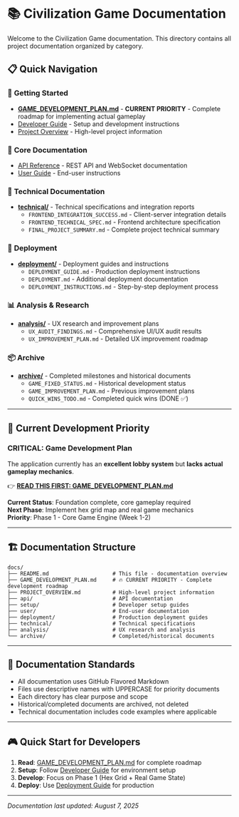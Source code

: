 # 📚 Civilization Game Documentation

Welcome to the Civilization Game documentation. This directory contains all project documentation organized by category.

## 📋 **Quick Navigation**

### 🚀 **Getting Started**
- [**GAME_DEVELOPMENT_PLAN.md**](./GAME_DEVELOPMENT_PLAN.md) - **CURRENT PRIORITY** - Complete roadmap for implementing actual gameplay
- [Developer Guide](./setup/DEVELOPER_GUIDE.md) - Setup and development instructions
- [Project Overview](./PROJECT_OVERVIEW.md) - High-level project information

### 📖 **Core Documentation**  
- [API Reference](./api/API_REFERENCE.md) - REST API and WebSocket documentation
- [User Guide](./user/USER_GUIDE.md) - End-user instructions

### 🔧 **Technical Documentation**
- [**technical/**](./technical/) - Technical specifications and integration reports
  - `FRONTEND_INTEGRATION_SUCCESS.md` - Client-server integration details
  - `FRONTEND_TECHNICAL_SPEC.md` - Frontend architecture specification  
  - `FINAL_PROJECT_SUMMARY.md` - Complete project technical summary

### 🚀 **Deployment**
- [**deployment/**](./deployment/) - Deployment guides and instructions
  - `DEPLOYMENT_GUIDE.md` - Production deployment instructions
  - `DEPLOYMENT.md` - Additional deployment documentation
  - `DEPLOYMENT_INSTRUCTIONS.md` - Step-by-step deployment process

### 📊 **Analysis & Research**
- [**analysis/**](./analysis/) - UX research and improvement plans
  - `UX_AUDIT_FINDINGS.md` - Comprehensive UI/UX audit results
  - `UX_IMPROVEMENT_PLAN.md` - Detailed UX improvement roadmap

### 📦 **Archive**
- [**archive/**](./archive/) - Completed milestones and historical documents
  - `GAME_FIXED_STATUS.md` - Historical development status
  - `GAME_IMPROVEMENT_PLAN.md` - Previous improvement plans  
  - `QUICK_WINS_TODO.md` - Completed quick wins (DONE ✅)

---

## 🎯 **Current Development Priority**

### **CRITICAL: Game Development Plan**
The application currently has an **excellent lobby system** but **lacks actual gameplay mechanics**. 

👉 **[READ THIS FIRST: GAME_DEVELOPMENT_PLAN.md](./GAME_DEVELOPMENT_PLAN.md)**

**Current Status**: Foundation complete, core gameplay required  
**Next Phase**: Implement hex grid map and real game mechanics  
**Priority**: Phase 1 - Core Game Engine (Week 1-2)

---

## 🏗️ **Documentation Structure**

```
docs/
├── README.md                    # This file - documentation overview
├── GAME_DEVELOPMENT_PLAN.md     # 🔥 CURRENT PRIORITY - Complete development roadmap
├── PROJECT_OVERVIEW.md          # High-level project information
├── api/                         # API documentation
├── setup/                       # Developer setup guides  
├── user/                        # End-user documentation
├── deployment/                  # Production deployment guides
├── technical/                   # Technical specifications
├── analysis/                    # UX research and analysis
└── archive/                     # Completed/historical documents
```

---

## 📝 **Documentation Standards**

- All documentation uses GitHub Flavored Markdown
- Files use descriptive names with UPPERCASE for priority documents
- Each directory has clear purpose and scope
- Historical/completed documents are archived, not deleted
- Technical documentation includes code examples where applicable

---

## 🎮 **Quick Start for Developers**

1. **Read**: [GAME_DEVELOPMENT_PLAN.md](./GAME_DEVELOPMENT_PLAN.md) for complete roadmap
2. **Setup**: Follow [Developer Guide](./setup/DEVELOPER_GUIDE.md) for environment setup  
3. **Develop**: Focus on Phase 1 (Hex Grid + Real Game State)
4. **Deploy**: Use [Deployment Guide](./deployment/DEPLOYMENT_GUIDE.md) for production

---

*Documentation last updated: August 7, 2025*